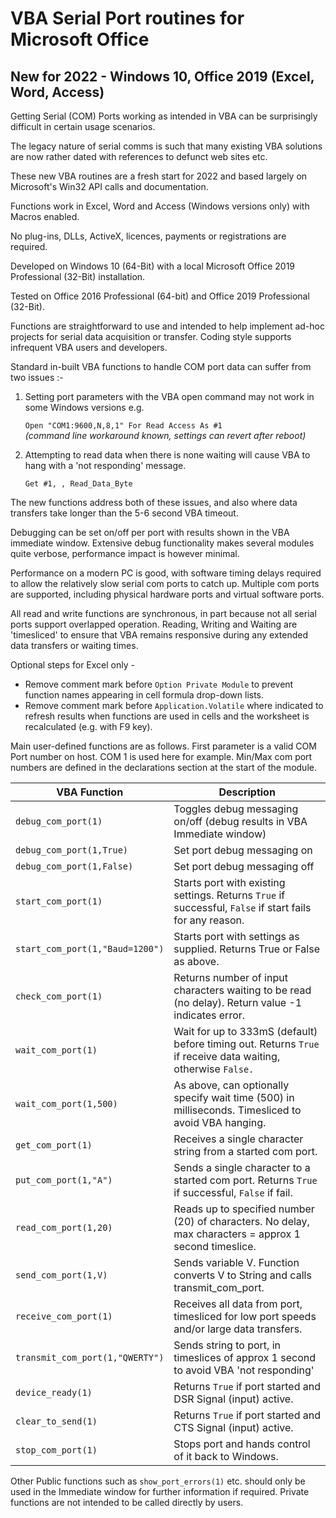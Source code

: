 # VBA Serial Port routines for Microsoft Office
## New for 2022 - Windows 10, Office 2019 (Excel, Word, Access)

Getting Serial (COM) Ports working as intended in VBA can be surprisingly difficult in certain usage scenarios. 

The legacy nature of serial comms is such that many existing VBA solutions are now rather dated with references to defunct web sites etc. 

These new VBA routines are a fresh start for 2022 and based largely on Microsoft's Win32 API calls and documentation. 

Functions work in Excel, Word and Access (Windows versions only) with Macros enabled.

No plug-ins, DLLs, ActiveX, licences, payments or registrations are required.  

Developed on Windows 10 (64-Bit) with a local Microsoft Office 2019 Professional (32-Bit) installation.  

Tested on Office 2016 Professional (64-bit) and Office 2019 Professional (32-Bit).

Functions are straightforward to use and intended to help implement ad-hoc projects for serial data acquisition or transfer.
Coding style supports infrequent VBA users and developers.

Standard in-built VBA functions to handle COM port data can suffer from two issues :-

1. Setting port parameters with the VBA open command may not work in some Windows versions e.g.

   `Open "COM1:9600,N,8,1" For Read Access As #1`       \
     _(command line workaround known, settings can revert after reboot)_

2. Attempting to read data when there is none waiting will cause VBA to hang with a 'not responding' message.  
  
   `Get #1, , Read_Data_Byte`  
  
The new functions address both of these issues, and also where data transfers take longer than the 5-6 second VBA timeout.

Debugging can be set on/off per port with results shown in the VBA immediate window. Extensive debug functionality makes several modules quite verbose, performance impact is however minimal. 

Performance on a modern PC is good, with software timing delays required to allow the relatively slow serial com ports to catch up.  Multiple com ports are supported, including physical hardware ports and virtual software ports. 

All read and write functions are synchronous, in part because not all serial ports support overlapped operation. Reading, Writing and Waiting are 'timesliced' to ensure that VBA remains responsive during any extended data transfers or waiting times. 

Optional steps for Excel only - 

- Remove comment mark before `Option Private Module` to prevent function names appearing in cell formula drop-down lists. 
- Remove comment mark before `Application.Volatile` where indicated to refresh results when functions are used in cells and the worksheet is recalculated (e.g. with F9 key).

Main user-defined functions are as follows. First parameter is a valid COM Port number on host. COM 1 is used here for example. Min/Max com port numbers are defined in the declarations section at the start of the module.


| VBA Function                            | Description                                                                                                  |
| --------------------------------------- | ------------------------------------------------------------------------------------------------------------ |
| `debug_com_port(1)`                     | Toggles debug messaging on/off (debug results in VBA Immediate window)                                       |
| `debug_com_port(1,True)`                | Set port debug messaging on                                                                                  |          
| `debug_com_port(1,False)`               | Set port debug messaging off                                                                                 |  
| `start_com_port(1)`                     | Starts port with existing settings. Returns `True` if successful, `False` if start fails for any reason.     | 
| `start_com_port(1,"Baud=1200")`         | Starts port with settings as supplied. Returns True or False as above.                                       |
| `check_com_port(1)`                     | Returns number of input characters waiting to be read (no delay). Return value -1 indicates error.           |
| `wait_com_port(1)`                      | Wait for up to 333mS (default) before timing out. Returns `True` if receive data waiting, otherwise `False.` |
| `wait_com_port(1,500)`                  | As above, can optionally specify wait time (500) in milliseconds. Timesliced to avoid VBA hanging.           |  
| `get_com_port(1)`                       | Receives a single character string from a started com port.                                                  |
| `put_com_port(1,"A")`                   | Sends a single character to a started com port. Returns `True` if successful, `False` if fail.               |
| `read_com_port(1,20)`                   | Reads up to specified number (20) of characters. No delay, max characters = approx 1 second timeslice.       |
| `send_com_port(1,V)`                    | Sends variable V. Function converts V to String and calls transmit_com_port.                                 |
| `receive_com_port(1)`                   | Receives all data from port, timesliced for low port speeds and/or large data transfers.                     |
| `transmit_com_port(1,"QWERTY")`         | Sends string to port, in timeslices of approx 1 second to avoid VBA 'not responding'                         |
| `device_ready(1)`                       | Returns `True` if port started and DSR Signal (input) active.                                                |
| `clear_to_send(1)`                      | Returns `True` if port started and CTS Signal (input) active.                                                |
| `stop_com_port(1)`                      | Stops port and hands control of it back to Windows.                                                          |

Other Public functions such as `show_port_errors(1)` etc. should only be used in the Immediate window for further information if required.
Private functions are not intended to be called directly by users.

